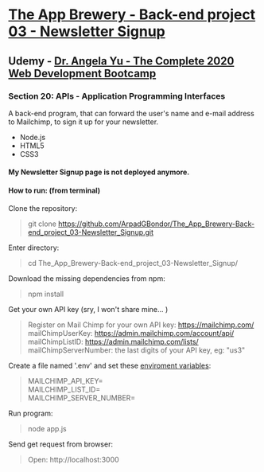 # [The App Brewery - Back-end project 03 - Newsletter Signup](https://gabriel-newsletter-signup.herokuapp.com/)

## Udemy - [Dr. Angela Yu - The Complete 2020 Web Development Bootcamp](https://www.udemy.com/course/the-complete-web-development-bootcamp/)
### Section 20: APIs - Application Programming Interfaces
A back-end program, that can forward the user's name and e-mail address to Mailchimp, to sign it up for your newsletter.
 - Node.js
 - HTML5
 - CSS3

#### My Newsletter Signup page is not deployed anymore.

#### How to run: (from terminal)
 Clone the repository:
 > git clone https://github.com/ArpadGBondor/The_App_Brewery-Back-end_project_03-Newsletter_Signup.git

 Enter directory:
 > cd The_App_Brewery-Back-end_project_03-Newsletter_Signup/

 Download the missing dependencies from npm:
 > npm install

 Get your own API key (sry, I won't share mine... )
 > Register on Mail Chimp for your own API key: https://mailchimp.com/  
 > mailChimpUserKey: https://admin.mailchimp.com/account/api/  
 > mailChimpListID: https://admin.mailchimp.com/lists/  
 > mailChimpServerNumber: the last digits of your API key, eg: "us3"

 Create a file named '.env' and set these [enviroment variables](https://www.npmjs.com/package/dotenv):
 > MAILCHIMP_API_KEY=  
 > MAILCHIMP_LIST_ID=  
 > MAILCHIMP_SERVER_NUMBER=  

 Run program:
 > node app.js

 Send get request from browser:
 > Open: http://localhost:3000
